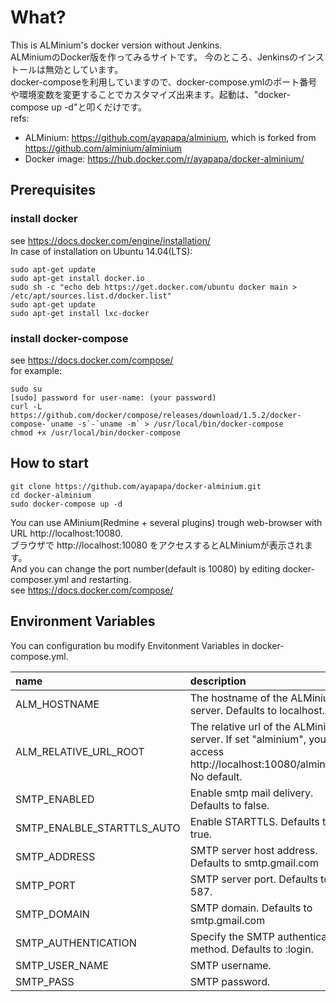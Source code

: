 # What?
This is ALMinium's docker version without Jenkins.  
ALMiniumのDocker版を作ってみるサイトです。 今のところ、Jenkinsのインストールは無効としています。  
docker-composeを利用していますので、docker-compose.ymlのポート番号や環境変数を変更することでカスタマイズ出来ます。起動は、"docker-compose up -d"と叩くだけです。  
refs:  
* ALMinium: https://github.com/ayapapa/alminium, which is forked from https://github.com/alminium/alminium  
* Docker image: https://hub.docker.com/r/ayapapa/docker-alminium/  

## Prerequisites
### install docker
see https://docs.docker.com/engine/installation/   
In case of installation on Ubuntu 14.04(LTS):  
```shell
sudo apt-get update
sudo apt-get install docker.io
sudo sh -c "echo deb https://get.docker.com/ubuntu docker main > /etc/apt/sources.list.d/docker.list"
sudo apt-get update
sudo apt-get install lxc-docker
```

### install docker-compose
see https://docs.docker.com/compose/  
for example:
```shell
sudo su
[sudo] password for user-name: (your password)
curl -L https://github.com/docker/compose/releases/download/1.5.2/docker-compose-`uname -s`-`uname -m` > /usr/local/bin/docker-compose
chmod +x /usr/local/bin/docker-compose
```

## How to start  
```shell
git clone https://github.com/ayapapa/docker-alminium.git  
cd docker-alminium  
sudo docker-compose up -d  
```
You can use AMinium(Redmine + several plugins) trough web-browser with URL http://localhost:10080.  
ブラウザで http://localhost:10080 をアクセスするとALMiniumが表示されます。  
And you can change the port number(default is 10080) by editing docker-composer.yml and restarting.  
see https://docs.docker.com/compose/

## Environment Variables  
You can configuration bu modify Envitonment Variables in docker-compose.yml.  

| name | description |
|:-----|:------------|
| ALM_HOSTNAME | The hostname of the ALMinium server. Defaults to localhost. |
| ALM_RELATIVE_URL_ROOT | The relative url of the ALMinium server. If set "alminium", you can access http://localhost:10080/alminium/. No default. |
| SMTP_ENABLED | Enable smtp mail delivery. Defaults to false. |
| SMTP_ENALBLE_STARTTLS_AUTO | Enable STARTTLS. Defaults to true. |
| SMTP_ADDRESS | SMTP server host address. Defaults to smtp.gmail.com |
| SMTP_PORT    | SMTP server port. Defaults to 587. |
| SMTP_DOMAIN  | SMTP domain. Defaults to smtp.gmail.com |
| SMTP_AUTHENTICATION | Specify the SMTP authentication method. Defaults to :login. |
| SMTP_USER_NAME | SMTP username. |
| SMTP_PASS      | SMTP password. |

